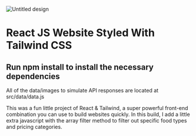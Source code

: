 ![Untitled design](https://user-images.githubusercontent.com/65420004/180659905-25df4a63-6f62-4a09-85a5-86803d7796b2.jpg)


# React JS Website Styled With Tailwind CSS

## Run npm install to install the necessary dependencies

 All of the data/images to simulate API responses are located at src/data/data.js

This was a fun little project of React & Tailwind, a super powerful front-end combination you can use to build websites quickly. In this build, I add a little extra javascript with the array filter method to filter out specific food types and pricing categories.
